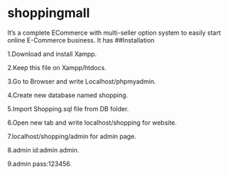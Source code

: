 # shoppingmall
It’s a complete ECommerce with multi-seller option
system to easily start online E-Commerce business. It has
##Installation

1.Download and install Xampp.

2.Keep this file on Xampp/htdocs.

3.Go to Browser and write Localhost/phpmyadmin.

4.Create new database named shopping.

5.Import Shopping.sql file from DB folder.

6.Open new tab and write localhost/shopping for website.

7.localhost/shopping/admin for admin page.

8.admin id:admin admin.

9.admin pass:123456.

